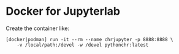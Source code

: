 # Docker for Jupyterlab

Create the container like:

```
[docker|podman] run -it --rm --name chrjupyter -p 8888:8888 \
    -v /local/path:/devel -w /devel pythonchr:latest
```

